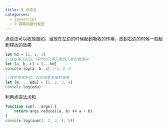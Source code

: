 ```yaml
---
title: 9 点语法
categories:
  - Javascript
  - 8 探索函数的秘密
---
```


点语法可以收放自如，当放在左边的时候起到吸收的作用，放到右边的时候一般起到释放的效果

```javascript
let hd = [1, 2, 3]
//放在等式右边，将hd的元素打散放入新的数组中
let [a, b, c] = [...hd]
console.log(a, b, c) //1，2，3
```

```javascript
//放在等式左边，起到收集变量的效果
let [m, ...edu] = [1, 2, 3, 4]
console.log(edu)
```

利用点语法求和

```javascript
function sum(...args) {
	return args.reduce((a, b) => a + b)
}
console.log(sum(1, 2, 3, 4, 5))
```
